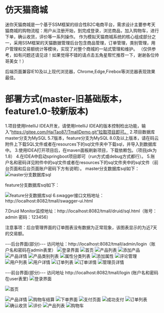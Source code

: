 # 仿天猫商城
迷你天猫商城是一个基于SSM框架的综合性B2C电商平台，需求设计主要参考天猫商城的购物流程：用户从注册开始，到完成登录，浏览商品，加入购物车，进行下单，确认收货，评价等一系列操作。
作为模拟天猫商城系统的核心组成部分之一，采用SSM框架的天猫数据管理后台包含商品管理，订单管理，类别管理，用户管理和交易额统计等模块，实现了对整个商城的一站式管理和维护。
（仅供参考，如有问题还请见谅！如果觉得不错的请点击五角星帮忙推荐一下，谢谢各位帅哥美女！）

后端页面兼容IE10及以上现代浏览器，Chrome,Edge,Firebox等浏览器表现效果最佳。

# 部署方式(master-旧基础版本，feature1.0-较新版本)
1.项目使用IntelliJ IDEA开发，请使用IntelliJ IDEA的版本控制检出功能，输入“https://gitee.com/HaiTao87/TmallDemo.git”拉取项目即可。
2.项目数据库master分支为MySQL 5.7版本，feature分支为MySQL 8.0及以上版本，请在码云附件上下载SQL文件或者在resources下的sql文件夹中下载sql，并导入到数据库中。
3.使用IDEA打开项目后，在maven面板刷新项目，下载依赖包。（项目jdk为1.8）
4.在IDEA中启动springboot项目即可（run方式或debug方式都行）。
5.账户名和密码详见附件中的sql文件或者在resources下的sql文件夹中的sql文件（前台页面和后台页面账户密码下方有说明）。
master分支数据库sql如下：
![master分支数据库sql](https://images.gitee.com/uploads/images/2020/1016/150457_5c0c7304_996301.png "屏幕截图.png")

feature分支数据库sql如下：

![feature分支数据库sql](images/1700038011674.jpg)
6.swagger接口文档地址：http://localhost:8082/tmall/swagger-ui.html

7.Druid Monitor监控地址：http://localhost:8082/tmall/druid/sql.html（账号：admin 密码：123456）

注意事项：后台管理界面的订单图表没有数据为正常现象，该图表显示的为近7天的交易额。

---后台界面(部分)--- 访问地址：http://localhost:8082/tmall/admin/login（账户名和密码在admin表里）
![登录界面](images/img.png)
![首页](images/img_1.png)
![产品列表](images/img_2.png)
![添加产品](images/img_3.png)
![产品详情](images/img_4.png)
![产品类别列表](images/img_5.png)
![属性分类列表](images/img_12.png)
![添加属性](images/img_13.png)
![评论管理](images/img_6.png)
![用户列表](images/img_7.png)
![用户详情](images/img_8.png)
![订单列表](images/img_9.png)
![订单详情](images/img_10.png)
![管理员详情](images/img_11.png)

---前台界面(部分)--- 访问地址 http://localhost:8082/tmall/login (账户名和密码在user表里)
![登录界面](shop/img.png)

![首页](shop/img_1.png)

![产品详情](shop/img_2.png)
![购物车结算](shop/img_3.png)
![下单界面](shop/img_4.png)
![支付页面](shop/img_5.png)
![成功支付](shop/img_6.png)
![订单列表](shop/img_7.png)
![确认收货](shop/img_8.png)
![评价](shop/img_9.png)
![产品列表](shop/img_10.png)
![购物车](shop/img_11.png)
